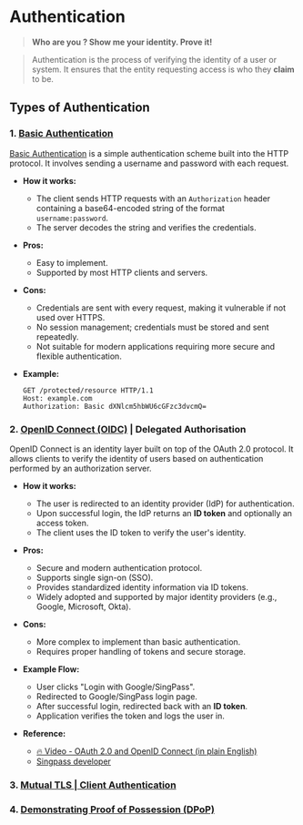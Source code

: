 # Authentication

> **Who are you ? Show me your identity. Prove it!**

> Authentication is the process of verifying the identity of a user or system. It ensures that the entity requesting access is who they **claim** to be.


## Types of Authentication

### 1. **[Basic Authentication](https://www.rfc-editor.org/rfc/rfc7617.html)**

[Basic Authentication](https://developer.mozilla.org/en-US/docs/Web/HTTP/Guides/Authentication) is a simple authentication scheme built into the HTTP protocol. It involves sending a username and password with each request.

- **How it works:**
  - The client sends HTTP requests with an `Authorization` header containing a base64-encoded string of the format `username:password`.
  - The server decodes the string and verifies the credentials.

- **Pros:**
  - Easy to implement.
  - Supported by most HTTP clients and servers.

- **Cons:**
  - Credentials are sent with every request, making it vulnerable if not used over HTTPS.
  - No session management; credentials must be stored and sent repeatedly.
  - Not suitable for modern applications requiring more secure and flexible authentication.

- **Example:**
  ```http
  GET /protected/resource HTTP/1.1
  Host: example.com
  Authorization: Basic dXNlcm5hbWU6cGFzc3dvcmQ=

### 2. **[OpenID Connect (OIDC)](https://openid.net/developers/how-connect-works/) | Delegated Authorisation**

OpenID Connect is an identity layer built on top of the OAuth 2.0 protocol. It allows clients to verify the identity of users based on authentication performed by an authorization server.

- **How it works:**
  - The user is redirected to an identity provider (IdP) for authentication.
  - Upon successful login, the IdP returns an **ID token** and optionally an access token.
  - The client uses the ID token to verify the user's identity.


- **Pros:**
  - Secure and modern authentication protocol.
  - Supports single sign-on (SSO).
  - Provides standardized identity information via ID tokens.
  - Widely adopted and supported by major identity providers (e.g., Google, Microsoft, Okta).


- **Cons:**
  - More complex to implement than basic authentication.
  - Requires proper handling of tokens and secure storage.


- **Example Flow:** 
  - User clicks "Login with Google/SingPass".
  - Redirected to Google/SingPass login page.
  - After successful login, redirected back with an **ID token**.
  - Application verifies the token and logs the user in.
 
- **Reference:**
  - [🔥 Video - OAuth 2.0 and OpenID Connect (in plain English)](https://www.youtube.com/watch?v=996OiexHze0)
  - [Singpass developer](https://docs.developer.singpass.gov.sg/docs)

### 3. **[Mutual TLS | Client Authentication](https://www.rfc-editor.org/rfc/rfc8705.html)**
### 4. **[Demonstrating Proof of Possession (DPoP)](https://www.rfc-editor.org/rfc/rfc9449.html)**
